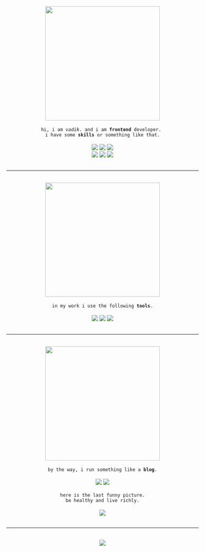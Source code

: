 <div align="center">
  <img width="300" src="https://i.pinimg.com/originals/29/09/41/290941497dc3c7e4fdd2a2ada88b11e3.gif" />
</div>

<br>

<div align="center">
  <code>hi, i am <i>vadik</i>. and i am <strong>frontend</strong> developer. </code>
  <br>
  <code>i have some <strong>skills</strong> or something like that.</code>
</div>

<br>

<div align="center">
  <img src="https://img.shields.io/badge/javascript-%23323330.svg?style=for-the-badge&logo=javascript&logoColor=%23F7DF1E" />
  <img src="https://img.shields.io/badge/typescript-%23007ACC.svg?style=for-the-badge&logo=typescript&logoColor=white" />
  <img src="https://img.shields.io/badge/go-%2300ADD8.svg?style=for-the-badge&logo=go&logoColor=white" />
</div>

<div align="center">
  <img src="https://img.shields.io/badge/vuejs-%2335495e.svg?style=for-the-badge&logo=vuedotjs&logoColor=%234FC08D" />
  <img src="https://img.shields.io/badge/react-%2320232a.svg?style=for-the-badge&logo=react&logoColor=%2361DAFB" />
  <img src="https://img.shields.io/badge/docker-%230db7ed.svg?style=for-the-badge&logo=docker&logoColor=white" />
</div>

<br>
<hr>
<br>

<div align="center">
  <img width="300" src="https://64.media.tumblr.com/tumblr_ma628ixyc21raym3wo1_r1_500.gif" />
</div>

<br>

<div align="center">
  <code>in my work i use the following <strong>tools</strong>.</code>
</div>

<br>

<div align="center">
  <img src="https://img.shields.io/badge/Arch%20Linux-1793D1?logo=arch-linux&logoColor=fff&style=for-the-badge" />
  <img src="https://img.shields.io/badge/NeoVim-%2357A143.svg?&style=for-the-badge&logo=neovim&logoColor=white" />
  <img src="https://img.shields.io/badge/vscode-0078d7.svg?style=for-the-badge&logo=vscode&logoColor=white" />
</div>

<br>
<hr>
<br>

<div align="center">
  <img width="300" src="https://i.pinimg.com/originals/62/de/27/62de273945962e854a140f01bf23102a.gif" />
</div>

<br>

<div align="center">
  <code>by the way, i run something like a <strong>blog</strong>.</code>
</div>

<br>

<div align="center">
  <a href="https://youtube.com/@bidlocode?si=NuLACNJG6zIoFJsx"><img src="https://img.shields.io/badge/youtube-2461-red?style=for-the-badge&labelColor=maroon&logo=youtube"/></a>
  <a href="https://t.me/+n3IdkwXXibY4OGQy"><img src="https://img.shields.io/badge/telegram-312-blue?style=for-the-badge&labelColor=navy&logo=telegram"/></a>
</div>

<br>

<div align="center">
  <code>here is the last funny picture.</code>
  <br>
  <code>be healthy and live richly.</code>
</div>

<br>

<div align="center">
  <img src="https://media.tenor.com/dutdoOw7PjsAAAAj/happy-cat.gif" />
</div>

<br>
<hr>
<br>

<div align="center">
  <img src="https://github-readme-stats.vercel.app/api?username=etopipec&show_icons=true&theme=tokyonight" />
</div>

<!--
**etopipec/etopipec** is a ✨ _special_ ✨ repository because its `README.md` (this file) appears on your GitHub profile.

Here are some ideas to get you started:

- 🔭 I’m currently working on ...
- 🌱 I’m currently learning ...
- 👯 I’m looking to collaborate on ...
- 🤔 I’m looking for help with ...
- 💬 Ask me about ...
- 📫 How to reach me: ...
- 😄 Pronouns: ...
- ⚡ Fun fact: ...
-->

